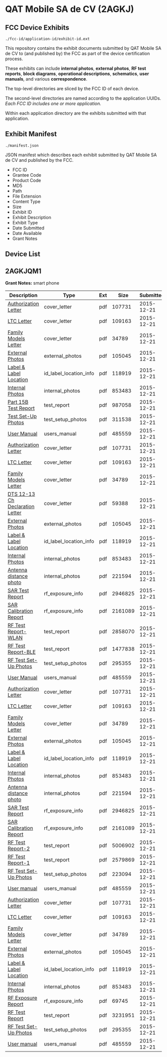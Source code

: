 # QAT Mobile SA de CV (2AGKJ)
## FCC Device Exhibits

```
./fcc-id/application-id/exhibit-id.ext
```

This repository contains the exhibit documents submitted by QAT Mobile SA de CV to (and published by) the FCC as part of the device certification process.

These exhibits can include **internal photos**, **external photos**, **RF test reports**, **block diagrams**, **operational descriptions**, **schematics**, **user manuals**, and various **correspondence**.

The top-level directories are sliced by the FCC ID of each device.

The second-level directories are named according to the application UUIDs. *Each FCC ID includes one or more application.*

Within each application directory are the exhibits submitted with that application. 

## Exhibit Manifest

```
./manifest.json
```

JSON manifest which describes each exhibit submitted by QAT Mobile SA de CV and published by the FCC.

- FCC ID
- Grantee Code
- Product Code
- MD5
- Path
- File Extension
- Content Type
- Size
- Exhibit ID
- Exhibit Description
- Exhibit Type
- Date Submitted
- Date Available
- Grant Notes

## Device List
## 2AGKJQM1
**Grant Notes:** smart phone

| Description | Type | Ext | Size | Submitted | Available |
| ----------- | ---- | --- | ---- | --------- | --------- |
| [Authorization Letter](2AGKJQM1/6322035e70d0fdd1e1d9e015729277ce/2848138.pdf) | cover_letter | pdf | 107731 | 2015-12-21 | 2015-12-21 |
| [LTC Letter](2AGKJQM1/6322035e70d0fdd1e1d9e015729277ce/2848139.pdf) | cover_letter | pdf | 109163 | 2015-12-21 | 2015-12-21 |
| [Family Models Letter](2AGKJQM1/6322035e70d0fdd1e1d9e015729277ce/2848140.pdf) | cover_letter | pdf | 34789 | 2015-12-21 | 2015-12-21 |
| [External Photos](2AGKJQM1/6322035e70d0fdd1e1d9e015729277ce/2848141.pdf) | external_photos | pdf | 105045 | 2015-12-21 | 2015-12-21 |
| [Label & Label Location](2AGKJQM1/6322035e70d0fdd1e1d9e015729277ce/2848142.pdf) | id_label_location_info | pdf | 118919 | 2015-12-21 | 2015-12-21 |
| [Internal Photos](2AGKJQM1/6322035e70d0fdd1e1d9e015729277ce/2848143.pdf) | internal_photos | pdf | 853483 | 2015-12-21 | 2015-12-21 |
| [Part 15B Test Report](2AGKJQM1/6322035e70d0fdd1e1d9e015729277ce/2848289.pdf) | test_report | pdf | 987058 | 2015-12-21 | 2015-12-21 |
| [Test Set-Up Photos](2AGKJQM1/6322035e70d0fdd1e1d9e015729277ce/2848290.pdf) | test_setup_photos | pdf | 311538 | 2015-12-21 | 2015-12-21 |
| [User Manual](2AGKJQM1/6322035e70d0fdd1e1d9e015729277ce/2848149.pdf) | users_manual | pdf | 485559 | 2015-12-21 | 2015-12-21 |
| [Authorization Letter](2AGKJQM1/141bbcde0af4571e265749ef94fe0f59/2848138.pdf) | cover_letter | pdf | 107731 | 2015-12-21 | 2015-12-21 |
| [LTC Letter](2AGKJQM1/141bbcde0af4571e265749ef94fe0f59/2848139.pdf) | cover_letter | pdf | 109163 | 2015-12-21 | 2015-12-21 |
| [Family Models Letter](2AGKJQM1/141bbcde0af4571e265749ef94fe0f59/2848140.pdf) | cover_letter | pdf | 34789 | 2015-12-21 | 2015-12-21 |
| [DTS 12-13 Ch Declaration Letter](2AGKJQM1/141bbcde0af4571e265749ef94fe0f59/2848160.pdf) | cover_letter | pdf | 59388 | 2015-12-21 | 2015-12-21 |
| [External Photos](2AGKJQM1/141bbcde0af4571e265749ef94fe0f59/2848141.pdf) | external_photos | pdf | 105045 | 2015-12-21 | 2015-12-21 |
| [Label & Label Location](2AGKJQM1/141bbcde0af4571e265749ef94fe0f59/2848142.pdf) | id_label_location_info | pdf | 118919 | 2015-12-21 | 2015-12-21 |
| [Internal Photos](2AGKJQM1/141bbcde0af4571e265749ef94fe0f59/2848143.pdf) | internal_photos | pdf | 853483 | 2015-12-21 | 2015-12-21 |
| [Antenna distance photo](2AGKJQM1/141bbcde0af4571e265749ef94fe0f59/2848144.pdf) | internal_photos | pdf | 221594 | 2015-12-21 | 2015-12-21 |
| [SAR Test Report](2AGKJQM1/141bbcde0af4571e265749ef94fe0f59/2848150.pdf) | rf_exposure_info | pdf | 2946825 | 2015-12-21 | 2015-12-21 |
| [SAR Calibration Report](2AGKJQM1/141bbcde0af4571e265749ef94fe0f59/2848169.pdf) | rf_exposure_info | pdf | 2161089 | 2015-12-21 | 2015-12-21 |
| [RF Test Report-WLAN](2AGKJQM1/141bbcde0af4571e265749ef94fe0f59/2848170.pdf) | test_report | pdf | 2858070 | 2015-12-21 | 2015-12-21 |
| [RF Test Report-BLE](2AGKJQM1/141bbcde0af4571e265749ef94fe0f59/2848171.pdf) | test_report | pdf | 1477838 | 2015-12-21 | 2015-12-21 |
| [RF Test Set-Up Photos](2AGKJQM1/141bbcde0af4571e265749ef94fe0f59/2848172.pdf) | test_setup_photos | pdf | 295355 | 2015-12-21 | 2015-12-21 |
| [User Manual](2AGKJQM1/141bbcde0af4571e265749ef94fe0f59/2848149.pdf) | users_manual | pdf | 485559 | 2015-12-21 | 2015-12-21 |
| [Authorization Letter](2AGKJQM1/57271c980f47321f6e51c2e3a320871c/2848138.pdf) | cover_letter | pdf | 107731 | 2015-12-21 | 2015-12-21 |
| [LTC Letter](2AGKJQM1/57271c980f47321f6e51c2e3a320871c/2848139.pdf) | cover_letter | pdf | 109163 | 2015-12-21 | 2015-12-21 |
| [Family Models Letter](2AGKJQM1/57271c980f47321f6e51c2e3a320871c/2848140.pdf) | cover_letter | pdf | 34789 | 2015-12-21 | 2015-12-21 |
| [External Photos](2AGKJQM1/57271c980f47321f6e51c2e3a320871c/2848141.pdf) | external_photos | pdf | 105045 | 2015-12-21 | 2015-12-21 |
| [Label & Label Location](2AGKJQM1/57271c980f47321f6e51c2e3a320871c/2848142.pdf) | id_label_location_info | pdf | 118919 | 2015-12-21 | 2015-12-21 |
| [Internal Photos](2AGKJQM1/57271c980f47321f6e51c2e3a320871c/2848143.pdf) | internal_photos | pdf | 853483 | 2015-12-21 | 2015-12-21 |
| [Antenna distance photo](2AGKJQM1/57271c980f47321f6e51c2e3a320871c/2848144.pdf) | internal_photos | pdf | 221594 | 2015-12-21 | 2015-12-21 |
| [SAR Test Report](2AGKJQM1/57271c980f47321f6e51c2e3a320871c/2848150.pdf) | rf_exposure_info | pdf | 2946825 | 2015-12-21 | 2015-12-21 |
| [SAR Calibration Report](2AGKJQM1/57271c980f47321f6e51c2e3a320871c/2848169.pdf) | rf_exposure_info | pdf | 2161089 | 2015-12-21 | 2015-12-21 |
| [RF Test Report-2](2AGKJQM1/57271c980f47321f6e51c2e3a320871c/2848152.pdf) | test_report | pdf | 5006902 | 2015-12-21 | 2015-12-21 |
| [RF Test Report-1](2AGKJQM1/57271c980f47321f6e51c2e3a320871c/2848153.pdf) | test_report | pdf | 2579869 | 2015-12-21 | 2015-12-21 |
| [RF Test Set-Up Photos](2AGKJQM1/57271c980f47321f6e51c2e3a320871c/2848154.pdf) | test_setup_photos | pdf | 223094 | 2015-12-21 | 2015-12-21 |
| [User manual](2AGKJQM1/57271c980f47321f6e51c2e3a320871c/2848149.pdf) | users_manual | pdf | 485559 | 2015-12-21 | 2015-12-21 |
| [Authorization Letter](2AGKJQM1/bd9992d63073c05d2f2a679ed12124ba/2848138.pdf) | cover_letter | pdf | 107731 | 2015-12-21 | 2015-12-21 |
| [LTC Letter](2AGKJQM1/bd9992d63073c05d2f2a679ed12124ba/2848139.pdf) | cover_letter | pdf | 109163 | 2015-12-21 | 2015-12-21 |
| [Family Models Letter](2AGKJQM1/bd9992d63073c05d2f2a679ed12124ba/2848140.pdf) | cover_letter | pdf | 34789 | 2015-12-21 | 2015-12-21 |
| [External Photos](2AGKJQM1/bd9992d63073c05d2f2a679ed12124ba/2848141.pdf) | external_photos | pdf | 105045 | 2015-12-21 | 2015-12-21 |
| [Label & Label Location](2AGKJQM1/bd9992d63073c05d2f2a679ed12124ba/2848142.pdf) | id_label_location_info | pdf | 118919 | 2015-12-21 | 2015-12-21 |
| [Internal Photos](2AGKJQM1/bd9992d63073c05d2f2a679ed12124ba/2848143.pdf) | internal_photos | pdf | 853483 | 2015-12-21 | 2015-12-21 |
| [RF Exposure Report](2AGKJQM1/bd9992d63073c05d2f2a679ed12124ba/2848267.pdf) | rf_exposure_info | pdf | 69745 | 2015-12-21 | 2015-12-21 |
| [RF Test Report](2AGKJQM1/bd9992d63073c05d2f2a679ed12124ba/2848269.pdf) | test_report | pdf | 3231951 | 2015-12-21 | 2015-12-21 |
| [RF Test Set-Up Photos](2AGKJQM1/bd9992d63073c05d2f2a679ed12124ba/2848172.pdf) | test_setup_photos | pdf | 295355 | 2015-12-21 | 2015-12-21 |
| [User manual](2AGKJQM1/bd9992d63073c05d2f2a679ed12124ba/2848149.pdf) | users_manual | pdf | 485559 | 2015-12-21 | 2015-12-21 |
